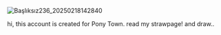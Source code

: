 ![Başlıksız236_20250218142840](https://github.com/user-attachments/assets/d477eee7-3504-4e4e-b382-c1ff29c99380)

hi, this account is created for Pony Town.
read my strawpage!
and draw..
